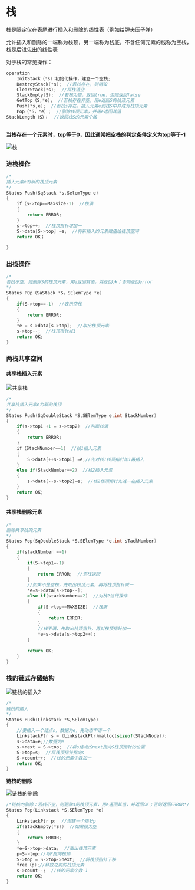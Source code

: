 # 栈

栈是限定仅在表尾进行插入和删除的线性表（例如给弹夹压子弹）

允许插入和删除的一端称为栈顶，另一端称为栈底，不含任何元素的栈称为空栈，栈是后进先出的线性表

对于栈的常见操作：

```c
operation
    InitStack（*s):初始化操作，建立一个空栈;
	DestroyStack(*s);  //若栈存在，则销毁
	ClearStack(*s);  //将栈清空
	StackEmpty(S);  //若栈为空，返回true，否则返回false
	GetTop（S,*e);  //若栈存在非空，用e返回S的栈顶元素
	Push(*s,e);  //若栈s存在，插入元素e到栈S中并成为栈顶元素
	Pop（*S，*e）;  //删除栈顶元素，并用e返回其值
StackLength（S）；  //返回栈S的元素个数
       
```

**当栈存在一个元素时，top等于0，因此通常把空栈的判定条件定义为top等于-1**

![栈](C:\Users\tz\Pictures\数据结构\线性表\栈.png)



### 进栈操作

```c
/*
插入元素e为新的栈顶元素
*/
Status Push(SqStack *s,SelemType e)
{
    if（S->top==Maxsize-1)  //栈满
    {
        return ERROR;
    }
    s->top++;  //栈顶指针增加一
    S->data[S->top] =e;  //将新插入的元素赋值给栈顶空间
    return OK；
    
}
```

### 出栈操作

```c
/*
若栈不空，则删除S的栈顶元素，用e返回其值，并返回ok；否则返回error
*/
Status POp（SaStack *S，SElemType *e)
{
    if(S->top==-1)  //表示空栈
    {
        return ERROR;
    }
    *e = s->data[s->top];  //取出栈顶元素
    s->top--;  //栈顶指针减1
    return OK;
}
```

### 两栈共享空间

#### 共享栈插入元素

![共享栈](C:\Users\tz\Pictures\数据结构\线性表\共享栈.png)

```c
/*
共享栈插入元素e为新的栈顶
*/
Status Push(SqDoubleStack *S,SElemType e,int StackNumber)
{
    if(s->top1 +1 = s->top2)  //判断栈满
    {
        return ERROR;
    }
    if（StackNumber==1)  //栈1插入元素
    {
        S->data[++s->top1] =e;//先对栈1栈顶指针加1再插入
    }
    else if(StackNumber==2)  //栈2插入元素
    {
        s->data[--s->top2]=e;  //栈2栈顶指针先减一在插入元素
    }
    return OK;
}
```

#### 共享栈删除元素

```c
/*
删除共享栈的元素
*/
Status Pop(SqDoubleStack *S,SElemType *e,int sTackNumber)
{
    if(stackNumber ==1)
    {
        if(S->top1=-1)
        {
            return ERROR;  //空栈返回
        }
        //如果不是空栈，先取出栈顶元素，再将栈顶指针减一
        *e=s->data[s->top--];
        else if(stackNumber==2)  //对栈2进行操作
        {
            if(S->top==MAXSIZE)  //栈满
            {
                return ERROR;
            }
            //栈不满，先取出栈顶指针，再对栈顶指针加一
            *e=s->data[s->top2++];
        }
        
        return OK;
    }
}
```

### 栈的链式存储结构

![链栈的插入2](C:\Users\tz\Pictures\数据结构\线性表\链栈的插入2.png)

```c
/*
链栈的插入
*/
Status Push(Linkstack *S,SElemType)
{
    //要插入一个结点s，数据为e，先动态申请一个
    LinkstackPtr s = (LinkstackPtr)malloc(sizeof(StackNode));
    s->data=e;//数据为e
    s->next = S->top;  //将s结点的next指向S栈顶指针的位置
    S->top=s;  //将栈顶指针指向s
    S->count++;  //栈的元素个数加一
    return OK;
}
```

**链栈的删除**

![链栈的删除](C:\Users\tz\Pictures\数据结构\线性表\链栈的删除.png)

```c
/*链栈的删除：若栈不空，则删除s的栈顶元素，用e返回其值，并返回OK；否则返回ERROR*/
Status Pop(Linkstack *S,SElemType *e)
{
    LinkstackPtr p;  //创建一个指针p
    if(StackEmpty(*S))  //如果栈为空
    {
        return ERROR;
    }
    *e=S->top->data;  //取出栈顶元素
    p=S->top;//将P指向栈顶
    S->top = S->top->next;  //将栈顶指针下移
    free（p);//释放之前的栈顶元素
    s->count--;  //栈的元素个数-1
    return OK; 
}
```

